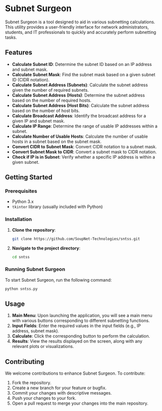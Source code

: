 # Subnet Surgeon

Subnet Surgeon is a tool designed to aid in various subnetting calculations. This utility provides a user-friendly interface for network administrators, students, and IT professionals to quickly and accurately perform subnetting tasks.

## Features

- **Calculate Subnet ID**: Determine the subnet ID based on an IP address and subnet mask.
- **Calculate Subnet Mask**: Find the subnet mask based on a given subnet ID (CIDR notation).
- **Calculate Subnet Address (Subnets)**: Calculate the subnet address given the number of required subnets.
- **Calculate Subnet Address (Hosts)**: Determine the subnet address based on the number of required hosts.
- **Calculate Subnet Address (Host Bits)**: Calculate the subnet address based on the number of host bits.
- **Calculate Broadcast Address**: Identify the broadcast address for a given IP and subnet mask.
- **Calculate IP Range**: Determine the range of usable IP addresses within a subnet.
- **Calculate Number of Usable Hosts**: Calculate the number of usable hosts in a subnet based on the subnet mask.
- **Convert CIDR to Subnet Mask**: Convert CIDR notation to a subnet mask.
- **Convert Subnet Mask to CIDR**: Convert a subnet mask to CIDR notation.
- **Check if IP is in Subnet**: Verify whether a specific IP address is within a given subnet.

## Getting Started

### Prerequisites

- Python 3.x
- `tkinter` library (usually included with Python)

### Installation

1. **Clone the repository**:
   ```sh
   git clone https://github.com/SoupNet-Technologies/sntss.git
   ```
2. **Navigate to the project directory**:
   ```sh
   cd sntss
   ```

### Running Subnet Surgeon

To start Subnet Surgeon, run the following command:
```sh
python sntss.py
```

## Usage

1. **Main Menu**: Upon launching the application, you will see a main menu with various buttons corresponding to different subnetting functions.
2. **Input Fields**: Enter the required values in the input fields (e.g., IP address, subnet mask).
3. **Calculate**: Click the corresponding button to perform the calculation.
4. **Results**: View the results displayed on the screen, along with any relevant plots or visualizations.

## Contributing

We welcome contributions to enhance Subnet Surgeon. To contribute:

1. Fork the repository.
2. Create a new branch for your feature or bugfix.
3. Commit your changes with descriptive messages.
4. Push your changes to your fork.
5. Open a pull request to merge your changes into the main repository.


